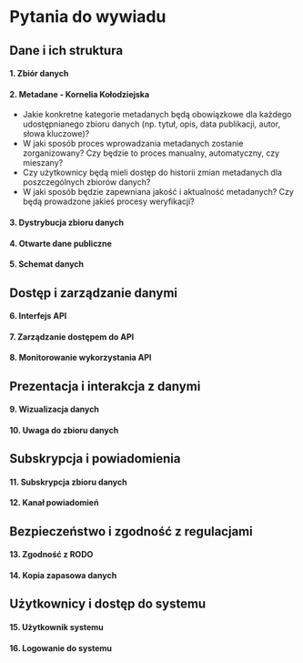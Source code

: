 # Pytania do wywiadu

## Dane i ich struktura
#### 1. Zbiór danych 
#### 2. Metadane - Kornelia Kołodziejska
- Jakie konkretne kategorie metadanych będą obowiązkowe dla każdego udostępnianego zbioru danych (np. tytuł, opis, data publikacji, autor, słowa kluczowe)?
- W jaki sposób proces wprowadzania metadanych zostanie zorganizowany? Czy będzie to proces manualny, automatyczny, czy mieszany?
- Czy użytkownicy będą mieli dostęp do historii zmian metadanych dla poszczególnych zbiorów danych?
- W jaki sposób będzie zapewniana jakość i aktualność metadanych? Czy będą prowadzone jakieś procesy weryfikacji?
  
#### 3. Dystrybucja zbioru danych
#### 4.  Otwarte dane publiczne 
#### 5.  Schemat danych 

## Dostęp i zarządzanie danymi
#### 6. Interfejs API 
#### 7. Zarządzanie dostępem do API 
#### 8. Monitorowanie wykorzystania API 

## Prezentacja i interakcja z danymi
#### 9. Wizualizacja danych 
#### 10. Uwaga do zbioru danych
    
## Subskrypcja i powiadomienia
#### 11. Subskrypcja zbioru danych 
#### 12. Kanał powiadomień 

## Bezpieczeństwo i zgodność z regulacjami
#### 13. Zgodność z RODO 
#### 14. Kopia zapasowa danych 
    
## Użytkownicy i dostęp do systemu
#### 15.  Użytkownik systemu 
#### 16.  Logowanie do systemu 
